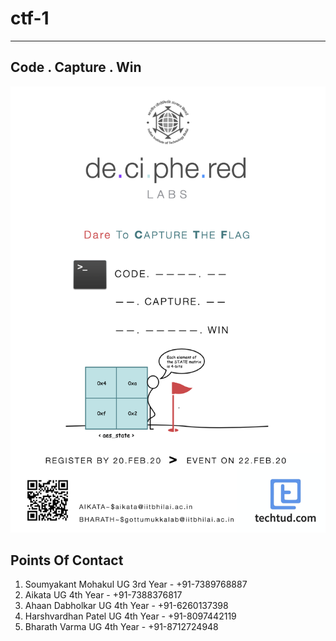 # ctf-1
___

## Code . Capture . Win

![Poster](/README-imgs/poster-deciphered.png)


## Points Of Contact
 1. Soumyakant Mohakul UG 3rd Year - +91-7389768887
 2. Aikata UG 4th Year - +91-7388376817
 3. Ahaan Dabholkar UG 4th Year - +91-6260137398
 4. Harshvardhan Patel UG 4th Year - +91-8097442119
 5. Bharath Varma UG 4th Year - +91-8712724948
 
